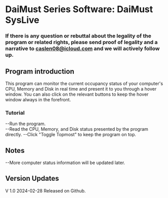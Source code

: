 # DaiMust Series Software: DaiMust SysLive

### If there is any question or rebuttal about the legality of the program or related rights, please send proof of legality and a narrative to caslen08@icloud.com and we will actively follow up.  

## Program introduction
This program can monitor the current occupancy status of your computer's CPU, Memory and Disk in real time and present it to you through a hover window. You can also click on the relevant buttons to keep the hover window always in the forefront.

### Tutorial
--Run the program.  
--Read the CPU, Memory, and Disk status presented by the program directly.
--Click "Toggle Topmost" to keep the program on top.

## Notes
--More computer status information will be updated later.


## Version Updates
V 1.0 2024-02-28 Released on Github.